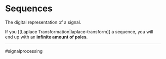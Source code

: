 # Sequences
The digital representation of a signal.

If you [[Laplace Transformation|laplace-transform]] a sequence, you will end up with an **infinite amount of poles**.


---
#signalprocessing